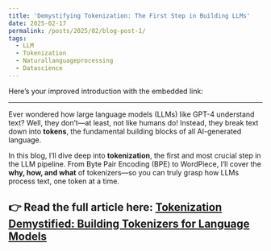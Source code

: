 ```yaml
---
title: 'Demystifying Tokenization: The First Step in Building LLMs'
date: 2025-02-17
permalink: /posts/2025/02/blog-post-1/
tags:
  - LLM
  - Tokenization
  - Naturallanguageprocessing
  - Datascience
--- 
```


Here’s your improved introduction with the embedded link:  

--- 

Ever wondered how large language models (LLMs) like GPT-4 understand text? Well, they don’t—at least, not like humans do! Instead, they break text down into **tokens**, the fundamental building blocks of all AI-generated language.  

In this blog, I’ll dive deep into **tokenization**, the first and most crucial step in the LLM pipeline. From Byte Pair Encoding (BPE) to WordPiece, I’ll cover the **why, how, and what** of tokenizers—so you can truly grasp how LLMs process text, one token at a time.  

👉 Read the full article here: **[Tokenization Demystified: Building Tokenizers for Language Models](https://medium.com/@suvraadeep/tokenization-demystified-building-tokenizers-for-language-models-9cd18cb26dab)** 
------
